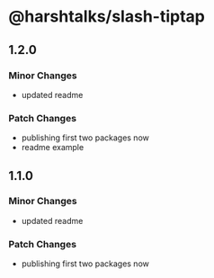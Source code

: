 # @harshtalks/slash-tiptap

## 1.2.0

### Minor Changes

- updated readme

### Patch Changes

- publishing first two packages now
- readme example

## 1.1.0

### Minor Changes

- updated readme

### Patch Changes

- publishing first two packages now
